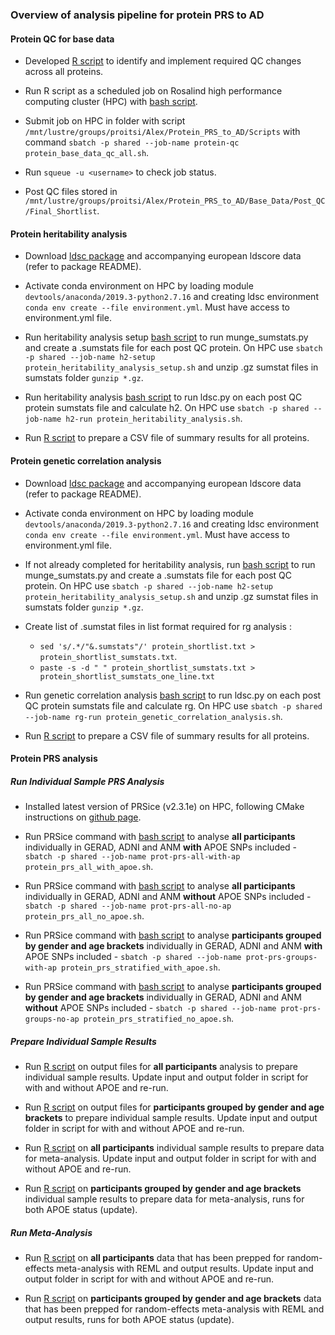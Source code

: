 ### Overview of analysis pipeline for protein PRS to AD

#### Protein QC for base data

- Developed [R script](https://github.com/AlexHandy1/ad-genetic-overlap-analysis/blob/master/protein-prs-to-ad/protein_base_data_qc_all.R) to identify and implement required QC changes across all proteins.  

- Run R script as a scheduled job on Rosalind high performance computing cluster (HPC) with [bash script](https://github.com/AlexHandy1/ad-genetic-overlap-analysis/blob/master/protein-prs-to-ad/protein_base_data_qc_all.sh).  

- Submit job on HPC in folder with script `/mnt/lustre/groups/proitsi/Alex/Protein_PRS_to_AD/Scripts` with command `sbatch -p shared --job-name protein-qc protein_base_data_qc_all.sh`.  

- Run `squeue -u <username>` to check job status.  

- Post QC files stored in `/mnt/lustre/groups/proitsi/Alex/Protein_PRS_to_AD/Base_Data/Post_QC/Final_Shortlist`. 


#### Protein heritability analysis

- Download [ldsc package](https://github.com/bulik/ldsc) and accompanying european ldscore data (refer to package README).  

- Activate conda environment on HPC by loading module `devtools/anaconda/2019.3-python2.7.16` and creating ldsc environment `conda env create --file environment.yml`. Must have access to environment.yml file.  

- Run heritability analysis setup [bash script](https://github.com/AlexHandy1/ad-genetic-overlap-analysis/blob/master/protein-prs-to-ad/protein_heritability_analysis_setup.sh) to run munge_sumstats.py and create a .sumstats file for each post QC protein. On HPC use `sbatch -p shared --job-name h2-setup protein_heritability_analysis_setup.sh` and unzip .gz sumstat files in sumstats folder `gunzip *.gz`.     

- Run heritability analysis [bash script](https://github.com/AlexHandy1/ad-genetic-overlap-analysis/blob/master/protein-prs-to-ad/protein_heritability_analysis.sh) to run ldsc.py on each post QC protein sumstats file and calculate h2. On HPC use `sbatch -p shared --job-name h2-run protein_heritability_analysis.sh`.  

- Run [R script](https://github.com/AlexHandy1/ad-genetic-overlap-analysis/blob/master/protein-prs-to-ad/prepare_heritability_analysis_results.R) to prepare a CSV file of summary results for all proteins.  


#### Protein genetic correlation analysis  

- Download [ldsc package](https://github.com/bulik/ldsc) and accompanying european ldscore data (refer to package README).  

- Activate conda environment on HPC by loading module `devtools/anaconda/2019.3-python2.7.16` and creating ldsc environment `conda env create --file environment.yml`. Must have access to environment.yml file.  

- If not already completed for heritability analysis, run [bash script](https://github.com/AlexHandy1/ad-genetic-overlap-analysis/blob/master/protein-prs-to-ad/protein_heritability_analysis_setup.sh) to run munge_sumstats.py and create a .sumstats file for each post QC protein. On HPC use `sbatch -p shared --job-name h2-setup protein_heritability_analysis_setup.sh` and unzip .gz sumstat files in sumstats folder `gunzip *.gz`.     

- Create list of .sumstat files in list format required for rg analysis :  
	- `sed 's/.*/"&.sumstats"/' protein_shortlist.txt > protein_shortlist_sumstats.txt`.  
	- `paste -s -d " " protein_shortlist_sumstats.txt > protein_shortlist_sumstats_one_line.txt`

- Run genetic correlation analysis [bash script](https://github.com/AlexHandy1/ad-genetic-overlap-analysis/blob/master/protein-prs-to-ad/protein_genetic_correlation_analysis.sh) to run ldsc.py on each post QC protein sumstats file and calculate rg. On HPC use `sbatch -p shared --job-name rg-run protein_genetic_correlation_analysis.sh`.  

- Run [R script](https://github.com/AlexHandy1/ad-genetic-overlap-analysis/blob/master/protein-prs-to-ad/prepare_genetic_correlation_analysis_results.R) to prepare a CSV file of summary results for all proteins.   


#### Protein PRS analysis

##### Run Individual Sample PRS Analysis  

- Installed latest version of PRSice (v2.3.1e) on HPC, following CMake instructions on [github page](https://github.com/choishingwan/PRSice).  

- Run PRSice command with [bash script](https://github.com/AlexHandy1/ad-genetic-overlap-analysis/blob/master/protein-prs-to-ad/protein_prs_all_with_apoe.sh) to analyse **all participants** individually in GERAD, ADNI and ANM **with** APOE SNPs included - `sbatch -p shared --job-name prot-prs-all-with-ap protein_prs_all_with_apoe.sh`.  

- Run PRSice command with [bash script](https://github.com/AlexHandy1/ad-genetic-overlap-analysis/blob/master/protein-prs-to-ad/protein_prs_all_no_apoe.sh) to analyse **all participants** individually in GERAD, ADNI and ANM **without** APOE SNPs included - `sbatch -p shared --job-name prot-prs-all-no-ap protein_prs_all_no_apoe.sh`.   

- Run PRSice command with [bash script](https://github.com/AlexHandy1/ad-genetic-overlap-analysis/blob/master/protein-prs-to-ad/protein_prs_stratified_with_apoe.sh) to analyse **participants grouped by gender and age brackets** individually in GERAD, ADNI and ANM **with** APOE SNPs included - `sbatch -p shared --job-name prot-prs-groups-with-ap protein_prs_stratified_with_apoe.sh`.  

- Run PRSice command with [bash script](https://github.com/AlexHandy1/ad-genetic-overlap-analysis/blob/master/protein-prs-to-ad/protein_prs_stratified_no_apoe.sh) to analyse **participants grouped by gender and age brackets** individually in GERAD, ADNI and ANM **without** APOE SNPs included - `sbatch -p shared --job-name prot-prs-groups-no-ap protein_prs_stratified_no_apoe.sh`.  

##### Prepare Individual Sample Results  

- Run [R script](https://github.com/AlexHandy1/ad-genetic-overlap-analysis/blob/master/protein-prs-to-ad/prepare_prs_all_results.R) on output files for **all participants** analysis to prepare individual sample results. Update input and output folder in script for with and without APOE and re-run.  

- Run [R script](https://github.com/AlexHandy1/ad-genetic-overlap-analysis/blob/master/protein-prs-to-ad/prepare_prs_stratified_results.R) on output files for **participants grouped by gender and age brackets** to prepare individual sample results. Update input and output folder in script for with and without APOE and re-run.    

- Run [R script](https://github.com/AlexHandy1/ad-genetic-overlap-analysis/blob/master/protein-prs-to-ad/prepare_prs_all_metaanalysis.R) on **all participants** individual sample results to prepare data for meta-analysis. Update input and output folder in script for with and without APOE and re-run.   

- Run [R script](https://github.com/AlexHandy1/ad-genetic-overlap-analysis/blob/master/protein-prs-to-ad/prepare_prs_stratified_metaanalysis.R) on **participants grouped by gender and age brackets** individual sample results to prepare data for meta-analysis, runs for both APOE status (update).    


##### Run Meta-Analysis

- Run [R script](https://github.com/AlexHandy1/ad-genetic-overlap-analysis/blob/master/protein-prs-to-ad/protein_prs_all_meta_analysis.R) on **all participants** data that has been prepped for random-effects meta-analysis with REML and output results. Update input and output folder in script for with and without APOE and re-run.   

- Run [R script](https://github.com/AlexHandy1/ad-genetic-overlap-analysis/blob/master/protein-prs-to-ad/protein_prs_stratified_meta_analysis.R) on **participants grouped by gender and age brackets** data that has been prepped for random-effects meta-analysis with REML and output results, runs for both APOE status (update).   
